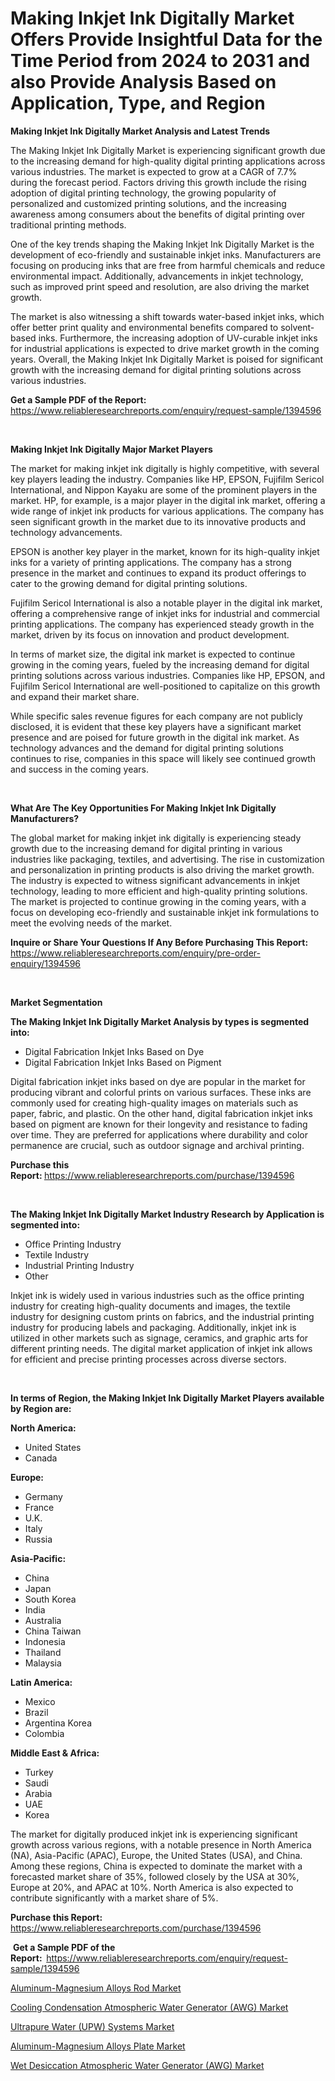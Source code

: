 <p><h1>Making Inkjet Ink Digitally Market Offers Provide Insightful Data for the Time Period from 2024 to 2031 and also Provide Analysis Based on Application, Type, and Region</h1></p><p><strong>Making Inkjet Ink Digitally Market Analysis and Latest Trends</strong></p>
<p><p>The Making Inkjet Ink Digitally Market is experiencing significant growth due to the increasing demand for high-quality digital printing applications across various industries. The market is expected to grow at a CAGR of 7.7% during the forecast period. Factors driving this growth include the rising adoption of digital printing technology, the growing popularity of personalized and customized printing solutions, and the increasing awareness among consumers about the benefits of digital printing over traditional printing methods.</p><p>One of the key trends shaping the Making Inkjet Ink Digitally Market is the development of eco-friendly and sustainable inkjet inks. Manufacturers are focusing on producing inks that are free from harmful chemicals and reduce environmental impact. Additionally, advancements in inkjet technology, such as improved print speed and resolution, are also driving the market growth.</p><p>The market is also witnessing a shift towards water-based inkjet inks, which offer better print quality and environmental benefits compared to solvent-based inks. Furthermore, the increasing adoption of UV-curable inkjet inks for industrial applications is expected to drive market growth in the coming years. Overall, the Making Inkjet Ink Digitally Market is poised for significant growth with the increasing demand for digital printing solutions across various industries.</p></p>
<p><strong>Get a Sample PDF of the Report:&nbsp;</strong> <a href="https://www.reliableresearchreports.com/enquiry/request-sample/1394596">https://www.reliableresearchreports.com/enquiry/request-sample/1394596</a></p>
<p>&nbsp;</p>
<p><strong>Making Inkjet Ink Digitally Major Market Players</strong></p>
<p><p>The market for making inkjet ink digitally is highly competitive, with several key players leading the industry. Companies like HP, EPSON, Fujifilm Sericol International, and Nippon Kayaku are some of the prominent players in the market. HP, for example, is a major player in the digital ink market, offering a wide range of inkjet ink products for various applications. The company has seen significant growth in the market due to its innovative products and technology advancements.</p><p>EPSON is another key player in the market, known for its high-quality inkjet inks for a variety of printing applications. The company has a strong presence in the market and continues to expand its product offerings to cater to the growing demand for digital printing solutions.</p><p>Fujifilm Sericol International is also a notable player in the digital ink market, offering a comprehensive range of inkjet inks for industrial and commercial printing applications. The company has experienced steady growth in the market, driven by its focus on innovation and product development.</p><p>In terms of market size, the digital ink market is expected to continue growing in the coming years, fueled by the increasing demand for digital printing solutions across various industries. Companies like HP, EPSON, and Fujifilm Sericol International are well-positioned to capitalize on this growth and expand their market share.</p><p>While specific sales revenue figures for each company are not publicly disclosed, it is evident that these key players have a significant market presence and are poised for future growth in the digital ink market. As technology advances and the demand for digital printing solutions continues to rise, companies in this space will likely see continued growth and success in the coming years.</p></p>
<p>&nbsp;</p>
<p><strong>What Are The Key Opportunities For Making Inkjet Ink Digitally Manufacturers?</strong></p>
<p><p>The global market for making inkjet ink digitally is experiencing steady growth due to the increasing demand for digital printing in various industries like packaging, textiles, and advertising. The rise in customization and personalization in printing products is also driving the market growth. The industry is expected to witness significant advancements in inkjet technology, leading to more efficient and high-quality printing solutions. The market is projected to continue growing in the coming years, with a focus on developing eco-friendly and sustainable inkjet ink formulations to meet the evolving needs of the market.</p></p>
<p><strong>Inquire or Share Your Questions If Any Before Purchasing This Report:</strong> <a href="https://www.reliableresearchreports.com/enquiry/pre-order-enquiry/1394596">https://www.reliableresearchreports.com/enquiry/pre-order-enquiry/1394596</a></p>
<p>&nbsp;</p>
<p><strong>Market Segmentation</strong></p>
<p><strong>The Making Inkjet Ink Digitally Market Analysis by types is segmented into:</strong></p>
<p><ul><li>Digital Fabrication Inkjet Inks Based on Dye</li><li>Digital Fabrication Inkjet Inks Based on Pigment</li></ul></p>
<p><p>Digital fabrication inkjet inks based on dye are popular in the market for producing vibrant and colorful prints on various surfaces. These inks are commonly used for creating high-quality images on materials such as paper, fabric, and plastic. On the other hand, digital fabrication inkjet inks based on pigment are known for their longevity and resistance to fading over time. They are preferred for applications where durability and color permanence are crucial, such as outdoor signage and archival printing.</p></p>
<p><strong>Purchase this Report:&nbsp;</strong><a href="https://www.reliableresearchreports.com/purchase/1394596">https://www.reliableresearchreports.com/purchase/1394596</a></p>
<p>&nbsp;</p>
<p><strong>The Making Inkjet Ink Digitally Market Industry Research by Application is segmented into:</strong></p>
<p><ul><li>Office Printing Industry</li><li>Textile Industry</li><li>Industrial Printing Industry</li><li>Other</li></ul></p>
<p><p>Inkjet ink is widely used in various industries such as the office printing industry for creating high-quality documents and images, the textile industry for designing custom prints on fabrics, and the industrial printing industry for producing labels and packaging. Additionally, inkjet ink is utilized in other markets such as signage, ceramics, and graphic arts for different printing needs. The digital market application of inkjet ink allows for efficient and precise printing processes across diverse sectors.</p></p>
<p>&nbsp;</p>
<p><strong>In terms of Region, the Making Inkjet Ink Digitally Market Players available by Region are:</strong></p>
<p>
    <p> <strong> North America: </strong>
        <ul>
            <li>United States</li>
            <li>Canada</li>
        </ul>
        </p> 
    <p> <strong> Europe: </strong>
        <ul>
            <li>Germany</li>
            <li>France</li>
            <li>U.K.</li>
            <li>Italy</li>
            <li>Russia</li>
        </ul>
        </p> 
    <p> <strong> Asia-Pacific: </strong>
        <ul>
            <li>China</li>
            <li>Japan</li>
            <li>South Korea</li>
            <li>India</li>
            <li>Australia</li>
            <li>China Taiwan</li>
            <li>Indonesia</li>
            <li>Thailand</li>
            <li>Malaysia</li>
        </ul>
        </p> 
    <p> <strong> Latin America: </strong>
        <ul>
            <li>Mexico</li>
            <li>Brazil</li>
            <li>Argentina Korea</li>
            <li>Colombia</li>
        </ul>
        </p> 
    <p> <strong> Middle East & Africa: </strong>
        <ul>
            <li>Turkey</li>
            <li>Saudi</li>
            <li>Arabia</li>
            <li>UAE</li>
            <li>Korea</li>
        </ul>
    </p>
    </p>
<p><p>The market for digitally produced inkjet ink is experiencing significant growth across various regions, with a notable presence in North America (NA), Asia-Pacific (APAC), Europe, the United States (USA), and China. Among these regions, China is expected to dominate the market with a forecasted market share of 35%, followed closely by the USA at 30%, Europe at 20%, and APAC at 10%. North America is also expected to contribute significantly with a market share of 5%.</p></p>
<p><strong>Purchase this Report: </strong><a href="https://www.reliableresearchreports.com/purchase/1394596">https://www.reliableresearchreports.com/purchase/1394596</a></p>
<p>&nbsp;<strong>Get a Sample PDF of the Report:&nbsp;&nbsp;</strong><a href="https://www.reliableresearchreports.com/enquiry/request-sample/1394596">https://www.reliableresearchreports.com/enquiry/request-sample/1394596</a></p>
<p><strong></strong></p>
<p><p><a href="https://github.com/lataunyatinikmelvin59ilbd0dv/Market-Research-Report-List-1/blob/main/aluminum-magnesium-alloys-rod-market.md">Aluminum-Magnesium Alloys Rod Market</a></p><p><a href="https://medium.com/@lisasanchez1968/analyzing-cooling-condensation-atmospheric-water-generator-awg-market-global-industry-cbd6dc438903">Cooling Condensation Atmospheric Water Generator (AWG) Market</a></p><p><a href="https://medium.com/@cierrahayes645/ultrapure-water-upw-systems-market-trends-and-market-analysis-forecasted-for-period-2024-2031-a831240bd797">Ultrapure Water (UPW) Systems Market</a></p><p><a href="https://github.com/JameTravis/Market-Research-Report-List-3/blob/main/aluminum-magnesium-alloys-plate-market.md">Aluminum-Magnesium Alloys Plate Market</a></p><p><a href="https://medium.com/@lisasanchez1968/wet-desiccation-atmospheric-water-generator-awg-market-research-report-its-history-and-forecast-c39f2ff78120">Wet Desiccation Atmospheric Water Generator (AWG) Market</a></p></p>